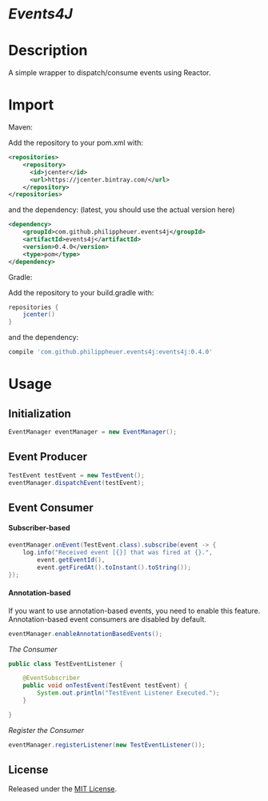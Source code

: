 # *Events4J*

# Description

A simple wrapper to dispatch/consume events using Reactor.

# Import

Maven:

Add the repository to your pom.xml with:
```xml
<repositories>
    <repository>
      <id>jcenter</id>
      <url>https://jcenter.bintray.com/</url>
    </repository>
</repositories>
```
and the dependency: (latest, you should use the actual version here)

```xml
<dependency>
    <groupId>com.github.philippheuer.events4j</groupId>
    <artifactId>events4j</artifactId>
    <version>0.4.0</version>
    <type>pom</type>
</dependency>
```

Gradle:

Add the repository to your build.gradle with:
```groovy
repositories {
	jcenter()
}
```

and the dependency:
```groovy
compile 'com.github.philippheuer.events4j:events4j:0.4.0'
```

# Usage

## Initialization

```java
EventManager eventManager = new EventManager();
```

## Event Producer

```java
TestEvent testEvent = new TestEvent();
eventManager.dispatchEvent(testEvent);
```

## Event Consumer

#### Subscriber-based

```java
eventManager.onEvent(TestEvent.class).subscribe(event -> {
    log.info("Received event [{}] that was fired at {}.",
        event.getEventId(),
        event.getFiredAt().toInstant().toString());
});
```

#### Annotation-based

If you want to use annotation-based events, you need to enable this feature. Annotation-based event consumers are disabled by default.

```java
eventManager.enableAnnotationBasedEvents();
```

*The Consumer*
```java
public class TestEventListener {

    @EventSubscriber
    public void onTestEvent(TestEvent testEvent) {
        System.out.println("TestEvent Listener Executed.");
    }

}
```

*Register the Consumer*
```java
eventManager.registerListener(new TestEventListener());
```

## License

Released under the [MIT License](./LICENSE).
